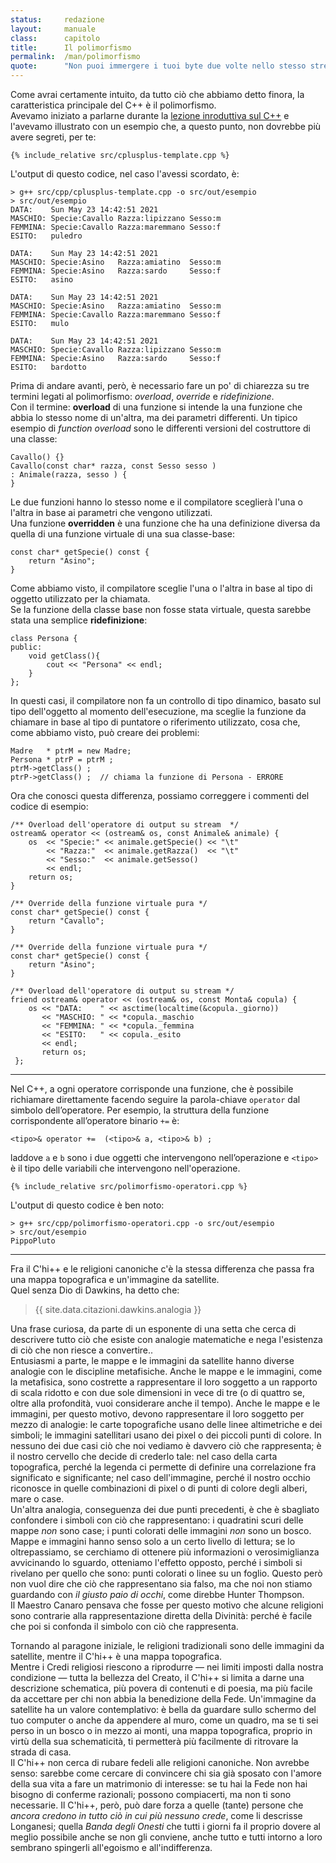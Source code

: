 ```yaml
---
status:     redazione
layout:     manuale
class:      capitolo
title:      Il polimorfismo
permalink:  /man/polimorfismo
quote:      "Non puoi immergere i tuoi byte due volte nello stesso stream"
---
```


Come avrai certamente intuito, da tutto ciò che abbiamo detto finora, la caratteristica principale del C++ è il polimorfismo.  
Avevamo iniziato a parlarne durante la <a href="/man/c-plus-plus#polimorfismo" class="xref">lezione inroduttiva sul C++</a> e l'avevamo illustrato con un esempio che, a questo punto, non dovrebbe più avere segreti, per te:

```
{% include_relative src/cplusplus-template.cpp %}
```

L'output di questo codice, nel caso l'avessi scordato, è:

```
> g++ src/cpp/cplusplus-template.cpp -o src/out/esempio
> src/out/esempio
DATA:    Sun May 23 14:42:51 2021
MASCHIO: Specie:Cavallo	Razza:lipizzano	Sesso:m
FEMMINA: Specie:Cavallo	Razza:maremmano	Sesso:f
ESITO:   puledro

DATA:    Sun May 23 14:42:51 2021
MASCHIO: Specie:Asino	Razza:amiatino	Sesso:m
FEMMINA: Specie:Asino	Razza:sardo	    Sesso:f
ESITO:   asino

DATA:    Sun May 23 14:42:51 2021
MASCHIO: Specie:Asino	Razza:amiatino	Sesso:m
FEMMINA: Specie:Cavallo	Razza:maremmano	Sesso:f
ESITO:   mulo

DATA:    Sun May 23 14:42:51 2021
MASCHIO: Specie:Cavallo	Razza:lipizzano	Sesso:m
FEMMINA: Specie:Asino	Razza:sardo	    Sesso:f
ESITO:   bardotto
```

Prima di andare avanti, però, è necessario fare un po' di chiarezza su tre termini legati al polimorfismo: *overload*, *override* e *ridefinizione*.  
Con il termine: <b id="overload">overload</b> di una funzione si intende la una funzione che abbia lo stesso nome di un'altra, ma dei parametri differenti. 
Un tipico esempio di *function overload* sono le differenti versioni del costruttore di una classe:

```
Cavallo() {}
Cavallo(const char* razza, const Sesso sesso )
: Animale(razza, sesso ) { 
}
```
Le due funzioni hanno lo stesso nome e il compilatore sceglierà l'una o l'altra in base ai parametri che vengono utilizzati.  
Una funzione <b id="overridden">overridden</b> è una funzione che ha una definizione diversa da quella di una funzione virtuale di una sua classe-base:

```
const char* getSpecie() const {
    return "Asino"; 
}     
```

Come abbiamo visto, il compilatore sceglie l'una o l'altra in base al tipo di oggetto utilizzato per la chiamata.  
Se la funzione della classe base non fosse stata virtuale, questa sarebbe stata una semplice **ridefinizione**:

```
class Persona {
public:
    void getClass(){
        cout << "Persona" << endl;
    }
};
```

In questi casi, il compilatore non fa un controllo di tipo dinamico, basato sul tipo dell'oggetto al momento dell'esecuzione, ma sceglie la funzione da chiamare in base al tipo di puntatore o riferimento utilizzato, cosa che, come abbiamo visto, può creare dei problemi:

```
Madre   * ptrM = new Madre;
Persona * ptrP = ptrM ;
ptrM->getClass() ;
ptrP->getClass() ;  // chiama la funzione di Persona - ERRORE
```

Ora che conosci questa differenza, possiamo correggere i commenti del codice di esempio: 

```
/** Overload dell'operatore di output su stream  */
ostream& operator << (ostream& os, const Animale& animale) {
    os  << "Specie:" << animale.getSpecie() << "\t"
        << "Razza:"  << animale.getRazza()  << "\t"
        << "Sesso:"  << animale.getSesso()  
        << endl;
    return os;   
}

/** Override della funzione virtuale pura */
const char* getSpecie() const {
    return "Cavallo"; 
}  

/** Override della funzione virtuale pura */
const char* getSpecie() const {
    return "Asino"; 
}     

/** Overload dell'operatore di output su stream */
friend ostream& operator << (ostream& os, const Monta& copula) {
    os << "DATA:    " << asctime(localtime(&copula._giorno)) 
       << "MASCHIO: " << *copula._maschio 
       << "FEMMINA: " << *copula._femmina
       << "ESITO:   " << copula._esito
       << endl;
       return os;   
 };
```

<hr id="overload-operatori"> 

Nel C++, a ogni operatore corrisponde una funzione, che è possibile richiamare direttamente facendo seguire la parola-chiave `operator` dal simbolo dell’operatore. 
Per esempio, la struttura della funzione corrispondente all’operatore binario `+=` è:

```
<tipo>& operator +=  (<tipo>& a, <tipo>& b) ;
```

laddove `a` e `b` sono i due oggetti che intervengono nell’operazione e `<tipo>` è il tipo delle variabili che intervengono nell'operazione.

<!-- operatori come funzioni di classe -->

```
{% include_relative src/polimorfismo-operatori.cpp %}
```

L'output di questo codice è ben noto:

```
> g++ src/cpp/polimorfismo-operatori.cpp -o src/out/esempio
> src/out/esempio                                          
PippoPluto
```

<!--

Operatore += per la classe string

#include <iostream>
#include <string>

int main ()
{
  std::string s1 ("Pippo");
  std::string s2 ("Pluto");

  name += s2;

  std::cout << s2 << endl;
  return 0;
}

-->

<hr id="dottrina">

Fra il C'hi++ e le religioni canoniche c'è la stessa differenza che passa fra una mappa topografica e un'immagine da satellite.  
Quel senza Dio di Dawkins, ha detto che: 

> {{ site.data.citazioni.dawkins.analogia }}

Una frase curiosa, da parte di un esponente di una setta che cerca di descrivere tutto ciò che esiste con analogie matematiche e nega l'esistenza di ciò che non riesce a convertire..  
Entusiasmi a parte, le mappe e le immagini da satellite hanno diverse analogie con le discipline metafisiche.
Anche le mappe e le immagini, come la metafisica, sono costrette a rappresentare il loro soggetto a un rapporto di scala ridotto e con due sole dimensioni in vece di tre (o di quattro se, oltre alla profondità, vuoi considerare anche il tempo).
Anche le mappe e le immagini, per questo motivo, devono rappresentare il loro soggetto per mezzo di analogie: le carte topografiche usano delle linee altimetriche e dei simboli; le immagini satellitari usano dei pixel o dei piccoli punti di colore.
In nessuno dei due casi ciò che noi vediamo è davvero ciò che rappresenta; è il nostro cervello che decide di crederlo tale: nel caso della carta topografica, perché la legenda ci permette di definire una correlazione fra significato e significante; nel caso dell'immagine, perché il nostro occhio riconosce in quelle combinazioni di pixel o di punti di colore degli alberi, mare o case.  
Un'altra analogia, conseguenza dei due punti precedenti, è che è sbagliato confondere i simboli con ciò che rappresentano: i quadratini scuri delle mappe *non* sono case; i punti colorati delle immagini *non* sono un bosco.
Mappe e immagini hanno senso solo a un certo livello di lettura; se lo oltrepassiamo, se cerchiamo di ottenere più informazioni o verosimiglianza avvicinando lo sguardo, otteniamo l'effetto opposto, perché i simboli si rivelano per quello che sono: punti colorati o linee su un foglio. 
Questo però non vuol dire che ciò che rappresentano sia falso, ma che noi non stiamo guardando con *il giusto paio di occhi*, come direbbe Hunter Thompson.  
Il Maestro Canaro pensava che fosse per questo motivo che alcune religioni sono contrarie alla rappresentazione diretta della Divinità: perché è facile che poi si confonda il simbolo con ciò che rappresenta. 
<!-- 
Agli Ebrei è vietato dal secondo Comandamento e anche i Cristiani si attennero a questa regola fino al Concilio di Nicea del 787.
@todo: verificare regole simili per l'Islam. 
--> 
Tornando al paragone iniziale, le religioni tradizionali sono delle immagini da satellite, mentre il C'hi++ è una mappa topografica.  
Mentre i Credi religiosi riescono a riprodurre &mdash; nei limiti imposti dalla nostra condizione &mdash; tutta la bellezza del Creato, il C'hi++ si limita a darne una descrizione schematica, più povera di contenuti e di poesia, ma più facile da accettare per chi non abbia la benedizione della Fede.
Un'immagine da satellite ha un valore contemplativo: è bella da guardare sullo schermo del tuo computer o anche da appendere al muro, come un quadro, ma 
se ti sei perso in un bosco o in mezzo ai monti, una mappa topografica, proprio in virtù della sua schematicità, ti permetterà più facilmente di ritrovare la strada di casa.  
Il C'hi++ non cerca di rubare fedeli alle religioni canoniche.
Non avrebbe senso: sarebbe come cercare di convincere chi sia già sposato con l'amore della sua vita a fare un matrimonio di interesse: se tu hai la Fede non hai bisogno di conferme razionali; possono compiacerti, ma non ti sono necessarie. 
Il C'hi++, però, può dare forza a quelle (tante) persone che *ancora credono in tutto ciò in cui più nessuno crede*, come li descrisse Longanesi; quella *Banda degli Onesti*<a href="/man/note#banda-onesti" class="nota"></a> che tutti i giorni fa il proprio dovere al meglio possibile anche se non gli conviene, anche tutto e tutti intorno a loro sembrano spingerli all'egoismo e all'indifferenza.





<!--



Se invece di sovrapporre minore() avessimo definito tre funzioni differenti minoreInt(), minoreFloat() e minoreArray(), a breve termine, per noi non sarebbe cambiato nulla: il codice da scrivere ed il tempo necessario a farlo sarebbero stati esattamente gli stessi. Le differenze sarebbero venute fuori alla distanza, nelle fasi suc­cessive della programmazione, quando, invece del compilatore, saremmo stati noi a doverci  occupare del corretto accoppiamento funzione-tipo di dato. 

La sovrapposizione, invece, permette di delegare al compilatore tutta una serie di man­sioni meccaniche e ripetitive che lui potrà svolgere sicuramente in meno tempo e con maggior accuratezza di quanto avremmo potuto fare noi, lasciandoci più tempo da dedi­care a quelle attività creative e di analisi, in cui il compilatore non può per ora (e per for­tuna) sostituirsi a noi. 

3.3 sovrapposizione degli operatori

Stessa cosa dicasi per gli operatori unari, siano essi prefissi o postfissi. Nel primo caso (operatori unari prefissi), la funzione corrispondente avrà un solo argomento, nel secon­do (operatori unari postfissi), per permettere al compilatore di distinguere le due ver­sioni, si aggiungerà un secondo argomento dummy  :

void operator ++ (<tipo> a) ;		   // versione prefissa
void operator ++ (<tipo> a, <tipo>) ; // versione postfissa

Anche se è possibile richiamare le funzioni operatore in maniera diretta, è più semplice e veloce utilizzare direttamente gli operatori corrispondenti. Le prossime due istruzioni, una volta compilate, producono il medesimo codice e risultato, comunque, se riuscite a trovare una ragione qualunque per usare la prima sintassi piuttosto che la seconda, fatelo pure:

a = b.operator + (c) ; 	
a = b + c ;

Il comportamento degli operatori è predefinito per tutti i tipi standard, ma cosa succede quando si introducono in un programma dei tipi di dati definiti dall’utente? Abbiamo detto, più di una volta, che la definizione di una nuova classe è, di fatto, la definizione di un nuovo tipo di dato e che gli oggetti appartenenti alla nuova classe possono essere trat­tati esattamente come gli oggetti di tipo primitivo: questo comporta che anche per le di noi create di volta in volta si possa definire (o ri-definire) il comportamento degli operatori? La risposta è sì: gli unici operatori non sovrapponibili sono: 

·	. (operatore di selezione) ;
·	.* (operatore di risoluzione di indirizzamento dei puntatori a membri della classe);
·	:: (operatore di risoluzione del campo d’azione);
·	?: (operatore condizionale) ;
·	i simboli # e ## che vengono utilizzati dal preprocessore.

3.4	sovrapposizione degli operatori per una classe

La sovrapposizione di un operatore per una determinata classe può essere compiuta in due maniere differenti:
·	ridefinendo il comportamento di un operatore globale per quella parti­colare classe.
·	definendo una funzione membro non statica per la classe;

Le differenze principali fra l’una e l’altra soluzione sono che una funzione operatore membro ha (generalmente) un argomento in meno della corrispondente funzione globale (il riferimento all’operando di sinistra viene assicurato dall’argomento this che, come sappiamo, viene sempre passato come parametro nelle funzioni), mentre una funzione operatore globale ridefinita non varia la sua sintassi, ma non ha accesso ai dati privati della classe. Questo ci pone di nuovo di fronte ad un bivio: o dichiariamo la funzione come friend oppure facciamo in modo che agisca su funzioni di interfaccia. La prima soluzione è la più efficiente, la seconda sarà probabilmente più lenta in esecuzione ma non necessiterà di riscritture in caso di modifiche alla struttura della classe.
Scendendo più in dettaglio (e posto che C sia il nome di una classe e Op un qualsiasi op­eratore), se avessimo a che fare con un operatore unario, le alternative saranno quindi o una funzione membro che non richieda parametri:
C::operator Op () ;	
o una funzione globale che accetti un argomento del tipo della classe, ovvero :
operator Op (C)  ;	
È possibile invece ridefinire un operatore binario o definendo una funzione membro che accetti un argomento 
C::operator Op (C) ;
oppure ridefinendo una funzione globale che accetti due argomenti :
operator Op (C left, C right) ;
Vediamo ora come tutte queste regole si possano applicare alla classe Punto:

#include "iostream.h"
class Punto
{
 private:
		int X, Y ;				
		static int PuntiCreati ;	
 public:
		Punto(int x, int y) ; 		
		~Punto() ;
	
		static int Istanze() { return PuntiCreati ; }	
		int ValX() { return X ; }	
		int ValY() { return Y ; }

		Punto& operator+ (Punto &p) ;	                  // 001
		Punto& operator+=(Punto &p) ;	                  // 001

	friend Punto& operator-= (Punto &p1, Punto &p2); // 002
};
/////////////////////////////////////////////////////////////
Punto operator - (Punto &p1, Punto &p2)              // 003
{
	return Punto(p1.ValX()-p2.ValX(),p1.ValY()-p2.ValY()) ;
}
/////////////////////////////////////////////////////////////
Punto Punto::operator + (Punto p)
{
	return Punto( X + p.X, Y + p.Y ) ;
}
/////////////////////////////////////////////////////////////
Punto Punto::operator += (Punto p)
{
	X = X + p.X ;
	Y = Y + p.Y ;
}
/////////////////////////////////////////////////////////////
Punto operator -= (Punto &p1, Punto &p2)
{
	p1.X = p1.X - p2.X ;
	p1.Y = p1.Y - p2.Y ;
}
/////////////////////////////////////////////////////////////
001  Gli operatori + e +=, sono dichiarati come membri della classe Punto, quindi non hanno problemi di accesso ai dati privati.
002  L’operatore -= è dichiarato friend della classe Punto, e quindi anche lui può accedere ai dati membro privati X e Y in maniera diretta.
003  L’operatore globale -- accede ai dati privati per mezzo delle funzioni di interfaccia ValX() e ValY().
Notate bene che la pletora di approcci utilizzata qui come esempio, pur se corretta da un punto di vista sintattico, sarebbe inaccettabile in un programma reale. La sovrapposizione degli operatori va fatta in maniera coerente per ogni classe, scegliendo un metodo ed applicandolo in tutti i casi. Decidere di fare il contrario non è un errore, ovviamente, ma potrebbe complicare la vita a voi e/o alle per­sone che, dopo di voi, potrebbero aver a che fare con il vostro codice. 
3.4.1 Limitazioni alla sovrapposizione
Oltre agli operatori non sovrapponibili elencati al paragrafo 3.3, esistono degli operatori di cui non è consentito ridefinire tramite overload la versione globale. Questi sono:  =, () , [], -> e ->* ,che possono essere solo sovrapposti come funzioni membro non static. Altre regole da ricordare in questi casi sono:
·	l’operatore unario di assegnamento = per una qualsiasi classe C, se non ridefinito, prevede l’assegnamento membro a membro degli attributi ed ha la sintassi :

C& C::operator = (const C& origine) ;
	questo è inoltre l’unico caso di funzione membro che non viene eredi­tata da eventuali classi figlie;
·	l’operatore binario []permette di implementare vettori di tipo particolare, ma con la sintassi standard ed ha la forma:
 
c.operator [] (n) ;
	dove c è un oggetto di classe C e l’indice n può essere un qualsiasi tipo di dato ;
·	per ridefinire l’operatore binario di chiamata a funzione per la solita classe C, va utilizzata una sintassi del tipo: 

c.operator()(p) ;
	dove c, tanto per cambiare è un oggetto di classe C e p è un elenco anche vuoto, di parametri;
·	l’operatore unario di accesso ai membri della classe -> viene interpre­tato come:

(C.operator -> ())->m ;
	e ritorna o un oggetto o un puntatore ad un oggetto di classe C.
3.5	Overload degli operatori new e delete
Ridefinire degli operatori come new e delete, il cui comportamento è strettamente le­gato all’hardware, non sempre è la cosa migliore da fare dal punto di vista della port­abilità del codice, comunque, se si desidera che una classe abbia un modo particolare di gestire la memoria libera dello heap, lo si può fare, ricordandosi però di rispettare alcune regole di base:
·	l’operatore new deve avere il primo argomento di tipo size_t e resti­tuire un puntatore a void;
·	l’operatore delete deve essere una funzione di tipo void che abbia un primo argomento di tipo puntatore a void ed un secondo argomento, facoltativo, di tipo size_t;
in pratica, qualcosa di simile:

class C
{ 
 private:
		...
 public:
		...

		void * operator new(size_t dim)
					{ return miaAlloc(dim) ; }

		void operator delete(void * p) 	
					{ miaFree(dim) ; }
} ;
laddove miaAlloc() e miaFree() sono due funzioni di allocazione e rilascio della memoria definite dall’utente.
Una chiamata al costruttore di una classe C comporta una chiamata alla funzione opera­tore X::operator new() per l’allocazione della memoria necessaria a contenere la nuova istanza. Quella stessa memoria, in seguito ad una chiamata al distruttore della classe, verrà rilasciata dall’operatore C::operator delete(). In conseguenza di ciò (se new fosse una normale funzione membro, sarebbe impossibile creare la prima istanza della classe ed altri problemi nascerebbero cercando di utilizzare delete per distruggere l’istanza cui appartiene) entrambe queste funzioni, anche se non lo sono state dichiarate esplicitamente, sono membri statici di C e non possono in alcun modo essere implemen­tate come funzioni virtuali.
La ridefinizione per una classe degli operatori new e delete nasconde gli operatori globali (ovviamente all’interno del campo d’azione della classe) solo se gli oggetti da creare o distruggere appartengono alla classe o a delle classi da essa derivate, in tutti gli altri casi (tipi di dato primitivi o classi non derivate), l’operatore che interviene è comunque quello globale. 

void* C::operator new (size_t dim)
{ 
 char* ptr = new char[dim] ;             // new globale
	...
}

void* C::operator delete (void * ptr)
{ 
	...
	delete (void *) ptr ;               // delete globale
}
Per utilizzare gli operatori globali anche con dati appartenenti alla classe si dovrà ricor­rere all’ operatore di risoluzione del campo d’azione.
3.6	Overload dei cammini di coercizione
In C, per trasformare un int in un double si utilizzano gli operatori di cast:
long int i = 5 ;
double d = (double) i ;
C++ accetta questa sintassi così come accetta che si usi malloc al posto di new, ma la sua sintassi standard (che ricorda vagamente i costruttori delle classi) prevede che il dato da convertire venga passato come parametro ad una funzione con lo stesso nome del tipo in cui si vuole che avvenga la conversione :
long int i = 5 ;
double d = double(i) ;
Com’è facilmente intuibile, il compilatore C++ ha la possibilità di convertire un qualunque tipo di dato primitivo in un altro, ma non ha la più pallida idea di come comportarsi in presenza di tipi di dato definiti dall’utente: come era avvenuto già per i costruttori e gli operatori, è nostro compito istruirlo, definendo grazie alla sovrapposizione, nuovi cam­mini di coercizione dal nuovo tipo di dato a quelli primitivi e viceversa.
Quest’ultima parte del lavoro, la trasformazione dal tipo primitivo a quello definito dall’utente, è la più semplice: di fatto si tratta di definire, laddove non ci sia già, un cos­truttore per la nuova classe che richieda dei parametri di tipo primitivo. Quando invece non esiste un costruttore da estendere, ovvero quando la coercizione è dal tipo definito dall’utente ad un tipo di dato primitivo o fornito in una libreria di cui non si possiede il codice sorgente, si procede sovrapponendo l’operatore di conversione del tipo.
Immaginate di aver implementato un nuovo tipo di dato chiamato Frazione, per la gestione dei numeri razionali. Per utilizzarlo in espressioni contenenti dati di tipo primi­tivo possiamo estendere ciascun operatore per fargli accettare dei dati di tipo misto:
Frazione operator + (int i, Frazione f) :
Frazione operator - (int i, Frazione f) :
Frazione operator + (double i, Frazione f) :
Frazione operator - (double i, Frazione f) :
...
Questo metodo però richiede la sovrapposizione di tutti gli operatori per tutti i tipi di dato, una cospicua mole di lavoro che ci possiamo risparmiare ridefinendo solo il com­portamento degli operatori per la nuova classe e fornendo al compilatore dei cammini di conversione dai tipi primitivi al tipo Frazione, da applicare in caso di espressioni miste:

class Frazione
{
 private:
		int num ;
		int den ;
 public:
		Frazione(int n, int d = 1) 
				{ num = n ; den = d ; }              // 001
		Frazione(double) ;

		operator int () 
					{ return num / den ; }         // 002
		operator double() 
			{ return (double) num / (double) den ; }   // 003

friend Frazione operator+ (Frazione f1, Frazione f2); // 004
friend Frazione operator- (Frazione f1, Frazione f2); // 004

} ;
/////////////////////////////////////////////////////////////
001 Costruttore inline (vi ricordate questa sintassi?).
002  Costruttore che funziona anche da operatore di conversione.
003  Operatori di conversione sovrapposti.
004  Ridefinizione degli operatori globali di addizione e sottrazione.
Semplice, no? Basta ridefinire i cammini di coercizione ai/dai tipi primitivi ed una man­ciata di operatori, ed il nostro nuovo tipo Frazione è pronto per essere utilizzato in qualsiasi espressione, delegando al compilatore il compito di trasformare i dati nel tipo appropriato, nel caso di espressioni miste.
3.7	Template di funzioni
La sovrapposizione delle funzioni è una gran bella cosa, ma non sempre è il sistema più efficiente di procedere. Riprendiamo un attimo l’esempio minore.cpp: se avessimo voluto ride­finire la funzione minore() per tutti i tipi di dato, avremmo dovuto scrivere una funzi­one, uguale alle altre, ma con  parametri diversi per ciascun tipo di dato primitivo; un la­voro magari non particolarmente complicato ma decisamente noioso e che avrebbe certamente aumen­tato le dimensioni del codice. 
Per evitare ciò avremo potuto tentare la strada delle macroistruzioni del precompilatore:
#define minore(a,b) ( (a < b ) ? a : b )
purtroppo, però il precompilatore non fa altro che sostituire una serie di istruzio­ni con un’altra, senza curarsi minimamente del contesto in cui queste si trovano. In certi casi la sua superficialità non causa nessuna differenza, in altri può causare dei problemi mica da ridere:

# define minore(a,b) ( (a < b ) ? a : b )

class Dummy
{
 private:
		...
 public:
		...

		float minore(float, float);  // qui avviene l'errore
} ;
Nel caso stiate pensando che in fondo, usare le macro  stando attenti che questo tipo di inconvenienti non si verifichi è sempre meglio che dover scrivere una serie di funzioni tutte uguali, ho due notizie per voi: una buona ed una cattiva.
La notizia cattiva è che l’opzione macro è inaccettabile comunque, perché ha il difetto di privarci di tutti i benefici effetti dell’accurato controllo dei tipi operato dal C++. Il precompilatore, infat­ti, non eseguendo nessun tipo di verifica del tipo dei dati, opera senza segnalare nessun tipo di errore anche con oggetti fra loro incompatibili (come potrebbero essere un dou­ble ed una struttura), il che non è affatto ciò che si definisce un comportamento affida­bile. 
La notizia buona è che in C++ c’è un sistema per venir fuori elegantemente da questo genere di situazioni: i template di funzioni. Un template di funzione è un po' come un modello in carta per sarti: restituisce la stessa forma indipendentemente dal tipo di stoffa che si utilizza:

template <class T> 
T minore(T a, T b)
{
	return ( a < b ) ? a : b ;
}
dove <class T> è una sorta di parametro aggiuntivo rappresentante il tipo di dati che verranno forniti alla funzione. Abbiamo così definito uno stampo; sarà compito del compi­latore riempirlo di volta in volta con i dati adatti, e questo sia che si tratti di tipi di dato primitivi che, come vedremo nel prossimo esempio, di dati definiti dall’utente. Prima di far questo, però, dobbiamo aggiornare la classe Punto.
Per prima cosa vanno sovrapposti gli operatori < e > per poter confrontare fra loro le is­tanze della classe; in secondo luogo, bisogna ridefinire gli operatori di output << e >> per poter  visualizzare i dati relativi ad un oggetto di tipo Punto in maniera coerente con quella utilizzata per gli altri tipi di dato. Attenzione, però, perché quest’ultima operazione va fatta in maniera differente per ciascuno dei due operatori. Infatti se l’output dei dati pri­vati della classe Punto non costituisce un problema, essendo garantito dalla funzioni di interfaccia ValX() e ValY(), la modifica degli stessi dati non è consentita che a funzi­oni appartenenti alla classe e qualunque tentativo di accesso a  X e Y da parte dell’operatore >> causerebbe un errore in fase di compilazione. 
Ci sono tre modi in cui è possibile risolvere questo problema: 
·	creare delle funzioni di interfaccia anche per la modifica dei dati membro X e Y;
·	ridefinire l’operatore >> come membro della classe;
·	dichiarare l’operatore >> friend della classe Punto.
Quest’ultima è la soluzione adottata. Una piccola novità: anche in vista di quello che ci aspetta nel prossimo capitolo, il codice relativo la classe Punto è stato diviso in due files distinti, come si conviene. 
Il file punto.h che trovate immediatamente dopo queste righe, contiene la dichiarazione della classe, mentre punto.cpp contiene la definizione (o ride­finizione) delle funzioni membro. punto.cpp va unito in un file di progetto() al file mintempl.cpp, che definisce il template di funzione minore() e la funzione main() per l’esempio.
PUNTO.H - Dichiarazione della classe Punto
/////////////////////////////////////////////////////////////
//
//	Dal C a Windows - Carlo Simonelli & Claudio Munisso
//
//	PUNTO.H - Dichiarazione della classe Punto
//
/////////////////////////////////////////////////////////////
#include <iostream.h>
/////////////////////////////////////////////////////////////
class Punto
{
 private:
		static int PuntiCreati ;
		int X, Y ;
 public:
		Punto(int x = -1, int y = -1) ;
		~Punto() ;

		static int Istanze()	{ return PuntiCreati ; }
		int ValX()		{ return X ; }
		int ValY()		{ return Y ; }

		Punto & operator += (Punto &);
		Punto & operator -= (Punto &);
		Punto & operator *= (double);
		Punto & operator /= (double);
		Punto operator + ();
		Punto operator - ();

		friend Punto operator +  (Punto &, Punto &);
		friend Punto operator -  (Punto &, Punto &);
		friend Punto operator *  (Punto &, double);
		friend Punto operator *  (double, Punto &);
		friend Punto operator /  (Punto &, double);
		friend int   operator == (Punto &, Punto &);
		friend int   operator != (Punto &, Punto &);
		friend int   operator >  (Punto &, Punto &) ;
		friend int   operator <  (Punto &, Punto &) ;
		friend istream& operator>> (istream& is, Punto& p);
} ;

ostream & operator << (ostream & os, Punto & p) ;
PUNTO.CPP - Definizione della classe Punto
/////////////////////////////////////////////////////////////
//
//	Dal C a Windows - Carlo Simonelli & Claudio Munisso
//
//	PUNTO.CPP - Definizione della classe Punto
//
/////////////////////////////////////////////////////////////
#include "punto.h"
/////////////////////////////////////////////////////////////
int Punto::PuntiCreati = 0 ;
/////////////////////////////////////////////////////////////
Punto::Punto(int x, int y)
: X(x), Y(y)
{
	PuntiCreati ++ ;
}
/////////////////////////////////////////////////////////////
Punto::~Punto()
{
	PuntiCreati -- ;
}
/////////////////////////////////////////////////////////////
Punto Punto::operator + ()
{
    return *this ;
}
/////////////////////////////////////////////////////////////
Punto  Punto::operator -()
{
    return Punto(-X, -Y) ;
}
/////////////////////////////////////////////////////////////
Punto & Punto::operator += (Punto & right)
{
    X += right.X ;
    Y += right.Y ;
    return *this ;
}
/////////////////////////////////////////////////////////////
Punto & Punto::operator -= (Punto  & right)
{
    X -= right.X ;
    Y -= right.Y ;
    return *this ;
}
/////////////////////////////////////////////////////////////
Punto & Punto::operator *= (double d)
{
    X *= d ;
    Y *= d ;
    return *this ;
}
/////////////////////////////////////////////////////////////
Punto & Punto::operator /= (double d)
{
    X /= d ;
    Y /= d ;
    return *this;
}
/////////////////////////////////////////////////////////////
Punto operator + (Punto & left, Punto & right)
{
    return Punto(left.X + right.X, left.Y + right.Y) ;
}
/////////////////////////////////////////////////////////////
Punto operator - (Punto & left, Punto & right)
{
    return Punto(left.X - right.X, left.Y - right.Y) ;
}
/////////////////////////////////////////////////////////////
Punto operator * (Punto & left, double d)
{
    return Punto(left.X * d, left.Y * d) ;
}
/////////////////////////////////////////////////////////////
Punto operator * (double d, Punto & right)
{
    return Punto(right.X * d, right.Y * d) ;
}
/////////////////////////////////////////////////////////////
Punto operator / (Punto & left, double d)
{
    return Punto(left.X / d, left.Y / d) ;
}
/////////////////////////////////////////////////////////////
int operator == (Punto & left, Punto & right)
{
    return left.X == right.X && left.Y == right.Y ;
}
/////////////////////////////////////////////////////////////
int operator != (Punto & left, Punto & right)
{
    return left.X != right.X || left.Y != right.Y ;
}
/////////////////////////////////////////////////////////////
int operator < (Punto & left, Punto & right)
{
	return (left.X < right.X && left.Y < right.Y ) ;
}
/////////////////////////////////////////////////////////////
int operator > (Punto & left, Punto & right)
{
	return (left.X > right.X && left.Y > right.Y ) ;
}
/////////////////////////////////////////////////////////////
ostream & operator << ( ostream & os, Punto & p)
{
	os << '(' << p.ValX() << ',' << p.ValY() << ')' ;
	return os ;
}
/////////////////////////////////////////////////////////////
istream & operator >> ( istream & is, Punto & p)
{
	is >> p.X >> p.Y ;
	return is ;
}
/////////////////////////////////////////////////////////////
MINTEMPL.CPP - Esempio di funzione template applicata alla classe Punto
/////////////////////////////////////////////////////////////
//
//	Dal C a Windows - Carlo Simonelli & Claudio Munisso
//
//	MINTEMPL.CPP - Esempio di funzione template applicata
//				  alla classe Punto
//
/////////////////////////////////////////////////////////////
#include "punto.h"
/////////////////////////////////////////////////////////////
template <class T> T minore(T a, T b)
{
	return ( a < b ) ? a : b ;
}
/////////////////////////////////////////////////////////////
void main()
{
	int    i1, i2 ;
	float  f1, f2 ;
	Punto  p1, p2, p3 ;

	cout <<"\nInserire i valori per i due interi i1 e i2 :";
	cin >> i1 >> i2 ;

	cout <<"\nInserire i valori per i due float f1 e f2 :" ;
	cin >> f1 >> f2 ;

	cout <<"\nInserire i valori per il primo punto :" ;
	cin >>	p1  ;
	cout <<"\nInserire i valori per il secondo punto :" ;
	cin >>	p2  ;
	cout <<"\nInserire i valori per il terzo punto :" ;
	cin >>	p3  ;

	cout << "i1       :" << i1 << "\n" ;
	cout << "i2       :" << i2 << "\n" ;
	cout << "f1       :" << f1 << "\n" ;
	cout << "f2       :" << f2 << "\n" ;
	cout << "p1       :" << p1 << "\n" ;
	cout << "p2       :" << p2 << "\n" ;
	cout << "p2       :" << p3 << "\n" ;
	cout << "p1 + p2  :" << (p1 + p2) << "\n" ;
	cout << "p1 - p2  :" << (p1 - p2) << "\n" ;
	cout << "p1 / i1  :" << (p1 / i1) << "\n" ;
	cout << "p1 * i2  :" << (p1 * i2) << "\n" ;
	cout << "p1 += p2 :" << (p1 += p2) << "\n" ;
	cout << "p1 -= p2 :" << (p1 -= p2) << "\n" ;
	cout << "p1 /= i1 :" << (p1 /= i1) << "\n" ;
	cout << "p1 *= i2 :" << (p1 *= i2) << "\n" ;
	cout << "+(p1)    :" << +(p1) << "\n" ;
	cout << "-(p1)    :" << -(p1) << "\n" ;

	cout << "minore() versione int   :" 
					<< minore(i1,i2) << "\n" ;
	cout << "minore() versione float :" 
					<< minore(f1,f2) << "\n" ;
	cout << "minore() versione 1     :" 
					<< minore(p1,p2) << "\n" ;
	cout << "minore() versione 2     :" 
					<< minore(p1,p3) << "\n" ;
}
/////////////////////////////////////////////////////////////
Se si desidera che una funzione template non sia eseguita per un determinato tipo di dati, basta definire una funzione non template che accetti quel tipo di dato come parametro. 
Per dare un’esempio di come questo avvenga, ci serviremo della classe Frazione, utilizzata come esempio nel paragrafo 3.6 (notate alla linea 002 l’utilizzo del costruttore di inizializzazione che, anche se non definito esplicitamente per la classe Frazione, è stato creato automaticamente dal compilatore).
NOTEMPL.CPP - Esclusione di funzione template
/////////////////////////////////////////////////////////////
//
//	Dal C a Windows - Carlo Simonelli & Claudio Munisso
//
//	NOTEMPL.CPP - Esclusione di funzione template
//
/////////////////////////////////////////////////////////////
#include <iostream.h>
/////////////////////////////////////////////////////////////
class Frazione
{
 private:
		int num ;
		int den ;
 public:

	Frazione(int n, int d = 1) { num = n ; den = d ; }	  	Frazione(double) ;

	operator int () 	{ return num / den ; }			
	operator double()	{ return double(num)/double(den); }	  

	friend ostream& operator << (ostream & os, Frazione f) ; 
	friend istream& operator >> (istream & is, Frazione f) ; 
} ;
/////////////////////////////////////////////////////////////
ostream & operator << (ostream & os, Frazione f)
{
	os << '(' << f.num << ',' << f.den << ')' ;
	return os ;
}
/////////////////////////////////////////////////////////////
istream & operator >> (istream & is, Frazione f)
{
	is >> f.num >> f.den ;				
	return is ;
}
/////////////////////////////////////////////////////////////
Frazione minore(Frazione & left, Frazione & right)
{
 int esito = double(left) > double(right) ;		// 001

	return(esito?Frazione(left):Frazione(right));	// 002
}
/////////////////////////////////////////////////////////////
template<class T> T minore(T a, T b)
{
	return (a < b ) ? a : b ;
}
/////////////////////////////////////////////////////////////
void main()
{
 int 	i1 = 12, i2 = 57 ;
 char     c1 = 'A', c2 = 'Z' ;
 Frazione f1(3, 6), f2(3, 5) ;

    cout << minore(i1, i2) << "\n" ;	// 003
    cout << minore(c1, c2) << "\n" ;	// 004
    cout << minore(f1, f2) << "\n" ;	// 005
}
/////////////////////////////////////////////////////////////
001  Utilizza l’operatore di conversione per determinare la minore delle due frazioni.
002  Utilizzo del costruttore di inizializzazione.
003  Richiama minore template con parametri int.
004  Richiama minore template con parametri char.
005  Richiama minore(Frazione &, Frazione &).
3.8	Template di classi
Ciò che si può fare con le funzioni, è possibile farlo con intere classi. Il codice seguente crea una classe Buffer indipendente dal tipo di dato con cui poi verrà riempita:
CLASTEMP.CPP - Esempio di template di classe
/////////////////////////////////////////////////////////////
//
//	Dal C a Windows - Carlo Simonelli & Claudio Munisso
//
//	CLASTEMP.CPP - Esempio di template di classe
//
/////////////////////////////////////////////////////////////
#include <iostream.h>
/////////////////////////////////////////////////////////////
template <class T>
class Buffer
{
 private:
		T * Area ;                                      // 001
		int Dimensione ;                                // 002
 public:
		Buffer(int dim =  0) ;                          // 003
		~Buffer() ;                                     // 004

		T& operator[] (int n) { return Area[n] ; }	 // 005
} ;
/////////////////////////////////////////////////////////////
template <class T> Buffer<T>::Buffer(int dim)
{
	Area = new T[dim] ;                              // 006
	Dimensione = dim ;                               // 006
}
/////////////////////////////////////////////////////////////
template <class T> Buffer<T>::~Buffer()
{
	delete [] Area ;                                 // 007
}
/////////////////////////////////////////////////////////////
void main()
{
 Buffer<int> b1(5) ;						// 008
 Buffer<double> b2(5) ;						// 009

	for( int n = 0 ; n < 5 ; ++n )                  // 010 
	{
		b1[n] = n ;
		b2[n] = double(n) / 3 ;
	}

	for( n = 0 ; n < 5 ; n++)                       // 011
	{
		cout <<"\nValore di b1[" << n << "]: " << b1[n] ;
		cout <<"\nValore di b2[" << n << "]: " << b2[n] ;
	}
}
/////////////////////////////////////////////////////////////
001  Puntatore al tipo di dati del buffer.
002  Dimensione del buffer.
003  Costruttore della classe.
004  Distruttore.
005  Ridefinizione dell’operatore [].
006  Il costruttore della classe, per prima alloca spazio per un array di dim oggetti, quindi assegna l’indirizzo dell’area di memoria al puntatore Area.
007  Viene eliminato l’array di ogetti allocato dal costruttore.
008  Crea un buffer di int.
009  Crea un buffer di double.
010  Assegna dei valori agli elementi dei buffer...
011  ... e li visualizza.
Come già visto per le  funzioni, anche in questo caso basta una definizione esplicita della classe per un tipo di dato per evitare gli effetti della classe template.
class Buffer<float> { ... } ;


Può aiutarli a non arrendersi e può insegnare loro che non è importante vincere le partite, ma giocare sempre meglio.
Riconoscere gli sbagli che si sono fatti, imparare da essi e cercare di non ripeterli più, partita dopo partita, in una ricerca continua del meglio.
Se si comporteranno così, qualunque sarà il loro lavoro, fosse anche pulire i cessi, sarà comunque Arte.

Data una classe: `umano` si possono ridefinire gli operatori di relazione per capire se un oggetto sia piò o meno ricco o più o meno giovane di un altro, ma sarebbe estremamente complesso scrivere una funzione che permetta di capire se un oggetto sia più o meno amato da un altro.
Nel caso di oggetti che hanno una linea genealogica comune, la funzione potrebbe basarsi, come dice Dawkins, sulla percentuale di DNA che i due oggetti condividono, moltiplicata per il tempo passato insieme, tenendo conto anche di com'è stato quel tempo, ma nel caso di due oggetti che appartengono a genealogie differenti, quale sarebbe l'algoritmo?

Riprendere la genealogia di classi del capitolo precedente ed esaminare la funzione virtuale pura `isGood` nelle sue variazioni: nel caso della classe `Mare`, il risultato è già definito perché lo ha determinato Dio; per le altre classi, non è altrettanto certo.
Ogni categoria ha una sua implementazione di questa funzione, uno specifico criterio di riscontro per determinare ciò che debba essere considerato ben fatto. 
Per alcuni è il pubblico: il droghiere ti chiede di assaggiare le olive, lo scrittore ti fa leggere ciò che ha scritto, l'attore aspetta la risata o l'applauso alla fine della scena.
Per i filosofi è `true` tutto ciò che può essere descritto con le parole; per gli scienziati, tutto ciò che può essere descritto dalla matematica; per gli informatici è `true` tutto quello che può essere descritto dal codice. 

v. Kant citato da Hertha von Dechend nella prefazione tedesca a Il Mulino di Amleto

Le diverse religioni, possono essere delle forme derivate di una stessa mistica iniziale?
Esistono dei "dati membro" e delle funzioni comuni, che siano state ridefinite con il passare del tempo, ma che facciano capo a un corpo di credenze (o di nozioni) iniziale?
Anche solo in questa mappa, se ne trovano diverse (p.es. Empedocle -&gt; Poe).
Così come le classi di un lunguaggio OO sono ridefinite per adattarsi a uno specifico contesto di utilizzo, così pure la Mistica iniziale potrebbe essere stata "overloaded" per adattarsi a uno specifico luogo o tempo.
Se fosse così, tanto più si va indietro nel tempo, e quindi nella gerarchia di classi, tanto più ci si dovrebbe avvicinare alle caratteristiche proprie della Mistica.
E' possibile definire una gerarchia di classi figlie della classe astratta "credo"?(semplificando molto, visto che sono le 3 di notte) Budda e Zoroastro influenzano i greci, che influenzano gli ebrei, che a loro volta infulenzano i cristiani, che alla fine producono i Testimoni di Geova...
Allo stesso modo (sempre semplificando), dal C si è evoluto il C++ e dal C++, Java.Sfortunatamente, però, i (cattivi) programmatori Java hanno fatto alla programmazione quello che i cattolici hanno fatto al cristianesimo.
V. Corano

Quando il programmatore definisce un nuovo tipo di dato per mezzo di una o più classi, può allo stesso tempo istruire le funzioni e gli operatori del linguaggio ad utilizzarlo correttamente.

Noi viviamo prevalentemente sulla terraferma e riteniamo perciò che la normalità sia questa. Se però si trascorre un lungo periodo di tempo su una nave o in un'isola, si ha modo di capire come la normalità sia l'acqua e la terra sia solo un'eccezione.
Similmente, noi diamo grande importanza al ciclo di nascita, riproduzione e morte che chiamiamo "vita" e in essa vediamo il fine ultimo dell'Universo, dimenticandoci che la vita è solo un caso particolare di esistenza e che un universo di sassi sarebbe comunque prodigioso.
Ciascuna forma di vita consociata, per poter sopravvivere, richiede la legittimazione di alcune follie biologiche.
Il rispetto di queste follie, essendo in-naturale, richiede l'istituzione di un livello superiore di costrizione, ovvero un corpo di regole formali ancora più distante del precedente dal comportamento biologico degli esseri viventi.
Con il passare del tempo, molte di queste convenzioni nate in seguito a esigenze contingenti, finiscono inevitabilmente per contrastare con il senso comune di giustizia e devono essere o abolite o modificate, solo che ciascuna modifica o adattamento invece di renderle più "giuste", le allontana ulteriormente dal loro scòpo iniziale e le rende soggette a interpretazioni errate o addirittura opposte a quelle che era il loro fine primario.
Sant'Agostino ha detto la stessa cosa, ma molto meglio di quanto stia facendo io adesso.
Si vede che era sobrio.

La specializzazione come un male.

"La specializzazione va bene per gli insetti" (dove l'ho letto?)

Un tempo, l'uomo virtuoso sapeva fare molte cose, più o meno bene.
Ora se ne sa fare solo una, benissimo.
Si cerca l'eccesso, il continuo superamento del limite.

Lo sport (citare Arlìa?), da attività formativa è diventato una forma di intrattenimento e, come tale, deve essere sempre più spettacolare.
Lo sportivo è visto come un costoso strumento usa e getta.

È però importante che il polimorfismo non dia luogo ad anfibologie.
Non ti dirò cosa vuol dire, cercalo sul vocabolario come ho fatto io.

parlare degli operatori di cast 
dynamic_cast <new_type> (expression)
reinterpret_cast <new_type> (expression)
static_cast <new_type> (expression)
const_cast <new_type> (expression)

-->
